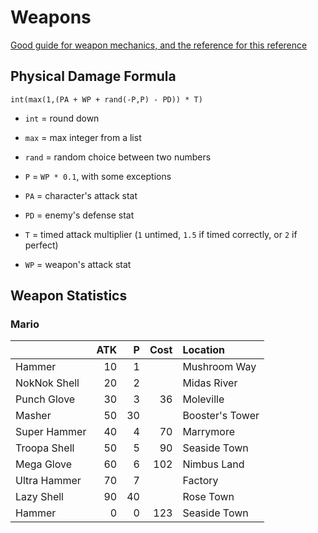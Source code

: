 # Weapons

[Good guide for weapon mechanics, and the reference for this reference](http://www.gamefaqs.com/snes/588739-super-mario-rpg-legend-of-the-seven-stars/faqs/30935)

## Physical Damage Formula

`int(max(1,(PA + WP + rand(-P,P) - PD)) * T)`

- `int` = round down
- `max` = max integer from a list
- `rand` = random choice between two numbers

- `P` = `WP * 0.1`, with some exceptions
- `PA` = character's attack stat
- `PD` = enemy's defense stat
- `T` = timed attack multiplier (`1` untimed, `1.5` if timed correctly, or `2` if perfect)
- `WP` = weapon's attack stat

## Weapon Statistics

### Mario

| | ATK | P | Cost | Location |
| :-- | --: | --: | --: | :-- |
| Hammer | 10 | 1 | | Mushroom Way |
| NokNok Shell | 20 | 2 | | Midas River |
| Punch Glove | 30 | 3 | 36 | Moleville |
| Masher | 50 | 30 | | Booster's Tower |
| Super Hammer | 40 | 4 | 70 | Marrymore |
| Troopa Shell | 50 | 5 | 90 | Seaside Town |
| Mega Glove | 60 | 6 | 102 | Nimbus Land |
| Ultra Hammer | 70 | 7 | | Factory |
| Lazy Shell | 90 | 40 | | Rose Town |
| Hammer | 0 | 0 | 123 | Seaside Town |
